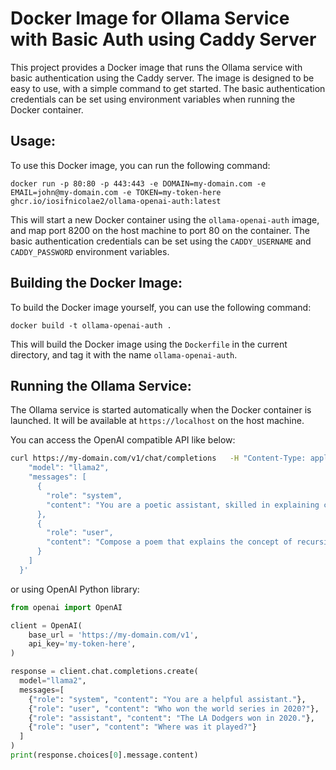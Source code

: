 # Docker Image for Ollama Service with Basic Auth using Caddy Server

This project provides a Docker image that runs the Ollama service with basic authentication using the Caddy server. The image is designed to be easy to use, with a simple command to get started. The basic authentication credentials can be set using environment variables when running the Docker container.

## Usage:

To use this Docker image, you can run the following command:
```
docker run -p 80:80 -p 443:443 -e DOMAIN=my-domain.com -e EMAIL=john@my-domain.com -e TOKEN=my-token-here ghcr.io/iosifnicolae2/ollama-openai-auth:latest 
```
This will start a new Docker container using the `ollama-openai-auth` image, and map port 8200 on the host machine to port 80 on the container. The basic authentication credentials can be set using the `CADDY_USERNAME` and `CADDY_PASSWORD` environment variables.

## Building the Docker Image:

To build the Docker image yourself, you can use the following command:
```
docker build -t ollama-openai-auth .
```
This will build the Docker image using the `Dockerfile` in the current directory, and tag it with the name `ollama-openai-auth`.

## Running the Ollama Service:

The Ollama service is started automatically when the Docker container is launched. It will be available at `https://localhost` on the host machine.

You can access the OpenAI compatible API like below:
```bash
curl https://my-domain.com/v1/chat/completions   -H "Content-Type: application/json"   -H "Authorization: Bearer my-token-here"   -d '{
    "model": "llama2",
    "messages": [
      {
        "role": "system",
        "content": "You are a poetic assistant, skilled in explaining complex programming concepts with creative flair."
      },
      {
        "role": "user",
        "content": "Compose a poem that explains the concept of recursion in programming."
      }
    ]
  }'
  ```
or using OpenAI Python library:
```python
from openai import OpenAI

client = OpenAI(
    base_url = 'https://my-domain.com/v1',
    api_key='my-token-here',
)

response = client.chat.completions.create(
  model="llama2",
  messages=[
    {"role": "system", "content": "You are a helpful assistant."},
    {"role": "user", "content": "Who won the world series in 2020?"},
    {"role": "assistant", "content": "The LA Dodgers won in 2020."},
    {"role": "user", "content": "Where was it played?"}
  ]
)
print(response.choices[0].message.content)
```